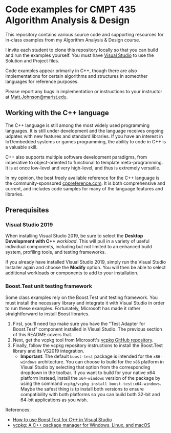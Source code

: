 # Code examples for CMPT 435 Algorithm Analysis & Design

This repository contains various source code and supporting resources for in-class examples from my Algorithm Analysis & Design course.

I invite each student to clone this repository locally so that you can build and run the examples yourself. You must have [Visual Studio](https://visualstudio.microsoft.com/vs/community/) to use the Solution and Project files.

Code examples appear primarily in C++, though there are also implementations for certain algorithms and structures in someother languages for reference purposes.

Please report any bugs in implementation or instructions to your instructor at Matt.Johnson@marist.edu.

## Working with the C++ language

The C++ language is still among the most widely used programming languages. It is still under development and the language receives ongoing udpates with new features and standard libraries. If you have an interest in IoT/embedded systems or games programming, the ability to code in C++ is a valuable skill.

C++ also supports multiple software development paradigms, from imperative to object-oriented to functional to template meta-programming. It is at once low-level and very high-level, and thus is extremely versatile.

In my opinion, the best freely available reference for the C++ language is the community-sponsored [cppreference.com](https://en.cppreference.com/w/). It is both comprehensive and current, and includes code samples for many of the language features and libraries.

## Prerequisites

### Visual Studio 2019

When installing Visual Studio 2019, be sure to select the **Desktop Development with C++** *workload*. This will pull in a variety of useful individual components, including but not limited to an enhanced build system, profiling tools, and testing frameworks.

If you already have installed Visual Studio 2019, simply run the Visual Studio Installer again and choose the **Modify** option. You will then be able to select additional workloads or components to add to your installation.

### Boost.Test unit testing framework

Some class examples rely on the Boost.Test unit testing framework. You must install the necessary library and integrate it with Visual Studio in order to run these examples. Fortunately, Microsoft has made it rather straightforward to install Boost libraries.

1. First, you'll need top make sure you have the "Test Adapter for Boost.Test" component installed in Visual Studio. The previous section of this README covers that.
2. Next, get the vcpkg tool from Microsoft's [vcpkg GitHub repository](https://github.com/Microsoft/vcpkg).
3. Finally, follow the vcpkg repository instructions to install the Boost.Test library and its VS2019 integration.
    - **Important**: The default `boost-test` package is intended for the `x86-windows` architecture. You can choose to build for the `x86` platform in Visual Studio by selecting that option from the corresponding dropdown in the toolbar. If you want to build for your native x64 platform instead, install the `x64-windows` version of the package by using the command `vcpkg/vcpkg install boost-test:x64-windows`. Maybe the safest thing is tp install both versions to ensure compatibility with both platforms so you can build both 32-bit and 64-bit applications as you wish.

References:

- [How to use Boost.Test for C++ in Visual Studio](https://docs.microsoft.com/en-us/visualstudio/test/how-to-use-boost-test-for-cpp?view=vs-2019)
- [vcpkg: A C++ package manager for Windows, Linux, and macOS](https://docs.microsoft.com/en-us/cpp/build/vcpkg?view=msvc-160)
